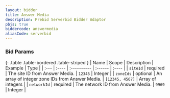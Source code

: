 ```yaml
---
layout: bidder
title: Answer Media
description: Prebid Serverbid Bidder Adaptor
pbjs: true
biddercode: answermedia
aliasCode: serverbid
---
```



### Bid Params

{: .table .table-bordered .table-striped }
| Name              | Scope    | Description                                                                                                          | Example                                       | Type |
| :---              | :----    | :----------                                                                                                          | :------                                       | :---- |
| `siteId`      | required | The site ID from Answer Media.                                                               | `12345`                                       |  Integer |
| `zoneIds`      | optional | An array of integer zone IDs from Answer Media.                                                                | `[12345, 4567]`                                       |  Array of integers |
| `networkId`       | required | The network ID from Answer Media. | `9969`                                       | Integer |
